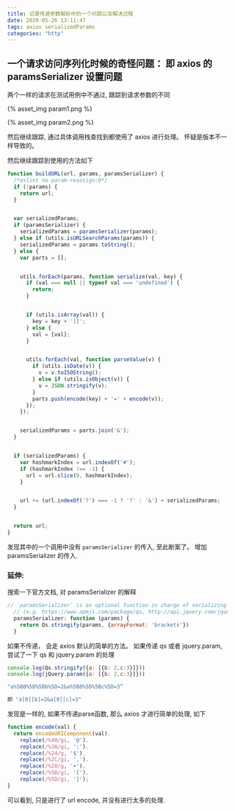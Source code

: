 ```yaml
---
title: 记录传递参数解析中的一个问题以及解决过程
date: 2020-05-26 13:11:47
tags: axios serializedParams
categories: "http"
---
```


## 一个请求访问序列化时候的奇怪问题： 即 axios 的 paramsSerializer 设置问题

两个一样的请求在测试用例中不通过, 跟踪到请求参数的不同

{% asset_img param1.png %}

{% asset_img param2.png %}

然后继续跟踪,  通过具体调用栈查找到都使用了 axios 进行处理。 怀疑是版本不一样导致的。

然后继续跟踪到使用的方法如下

```js
function buildURL(url, params, paramsSerializer) {
  /*eslint no-param-reassign:0*/
  if (!params) {
    return url;
  }


  var serializedParams;
  if (paramsSerializer) {
    serializedParams = paramsSerializer(params);
  } else if (utils.isURLSearchParams(params)) {
    serializedParams = params.toString();
  } else {
    var parts = [];


    utils.forEach(params, function serialize(val, key) {
      if (val === null || typeof val === 'undefined') {
        return;
      }


      if (utils.isArray(val)) {
        key = key + '[]';
      } else {
        val = [val];
      }


      utils.forEach(val, function parseValue(v) {
        if (utils.isDate(v)) {
          v = v.toISOString();
        } else if (utils.isObject(v)) {
          v = JSON.stringify(v);
        }
        parts.push(encode(key) + '=' + encode(v));
      });
    });


    serializedParams = parts.join('&');
  }


  if (serializedParams) {
    var hashmarkIndex = url.indexOf('#');
    if (hashmarkIndex !== -1) {
      url = url.slice(0, hashmarkIndex);
    }


    url += (url.indexOf('?') === -1 ? '?' : '&') + serializedParams;
  }


  return url;
}
```

发现其中的一个调用中没有 `paramsSerializer` 的传入, 至此断案了。 增加 paramsSerializer 的传入.

### 延伸:

搜索一下官方文档, 对 paramsSerializer 的解释

```js
// `paramsSerializer` is an optional function in charge of serializing `params`
  // (e.g. https://www.npmjs.com/package/qs, http://api.jquery.com/jquery.param/)
  paramsSerializer: function (params) {
    return Qs.stringify(params, {arrayFormat: 'brackets'})
  }
```

如果不传递， 会走 axios 默认的简单的方法。
如果传递 qs 或者 jquery.param, 尝试了一下 qs 和 jquery.param 的处理

```js
console.log(Qs.stringify({a: [{b: 2,c:3}]}))
console.log(jQuery.param({a: [{b: 2,c:3}]}))

"a%5B0%5D%5Bb%5D=2&a%5B0%5D%5Bc%5D=3”

即 "a[0][b]=2&a[0][c]=3"
```

发现是一样的, 如果不传递parse函数, 那么 axios 才进行简单的处理, 如下

```js
function encode(val) {
  return encodeURIComponent(val).
    replace(/%40/gi, '@').
    replace(/%3A/gi, ':').
    replace(/%24/g, '$').
    replace(/%2C/gi, ',').
    replace(/%20/g, '+').
    replace(/%5B/gi, '[').
    replace(/%5D/gi, ']');
}
```

可以看到, 只是进行了 url encode, 并没有进行太多的处理.
